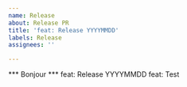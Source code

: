 ```yaml
---
name: Release
about: Release PR
title: 'feat: Release YYYYMMDD'
labels: Release
assignees: ''

---
```


*** Bonjour ***
feat: Release YYYYMMDD
feat: Test
